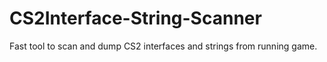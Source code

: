# CS2Interface-String-Scanner
Fast tool to scan and dump CS2 interfaces and strings from running game.

